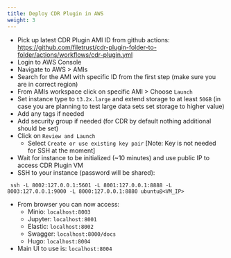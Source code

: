 ```yaml
---
title: Deploy CDR Plugin in AWS
weight: 3
---
```



- Pick up latest CDR Plugin AMI ID from github actions: https://github.com/filetrust/cdr-plugin-folder-to-folder/actions/workflows/cdr-plugin.yml
- Login to AWS Console
- Navigate to AWS > AMIs
- Search for the AMI with specific ID from the first step (make sure you are in correct region)
- From AMIs workspace click on specific AMI > Choose `Launch`
- Set instance type to `t3.2x.large` and extend storage to at least `50GB` (in case you are planning to test large data sets set storage to higher value)
- Add any tags if needed
- Add security group if needed (for CDR by default nothing additional should be set)
- Click on `Review and Launch`
    - Select `Create or use existing key pair` [Note: Key is not needed for SSH at the moment]
- Wait for instance to be initialized (~10 minutes) and use public IP to access CDR Plugin VM
- SSH to your instance (password will be shared):
```
 ssh -L 8002:127.0.0.1:5601 -L 8001:127.0.0.1:8888 -L 8003:127.0.0.1:9000 -L 8000:127.0.0.1:8880 ubuntu@<VM_IP>
```
- From browser you can now access:
   - Minio: `localhost:8003`
   - Jupyter: `localhost:8001`
   - Elastic: `localhost:8002`
   - Swagger: `localhost:8000/docs`
   - Hugo: `localhost:8004`
- Main UI to use is: `localhost:8004`


